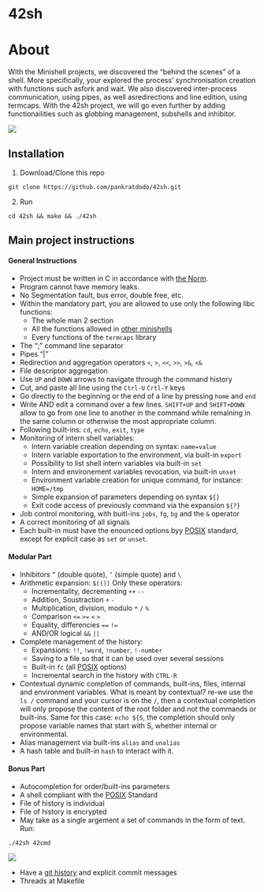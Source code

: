 # 42sh

# About
With the Minishell projects, we discovered the “behind the scenes” of a shell. More specifically, your explored the process’ synchronisation creation with functions such asfork and wait. We also discovered inter-process communication, using pipes, as well asredirections and line edition, using termcaps.
With the 42sh project, we will go even further by adding functionailities such as globbing management, subshells and inhibitor.

![](42sh_screen.gif)
## Installation
1. Download/Clone this repo
```
git clone https://github.com/pankratdodo/42sh.git
```
2. Run
```
cd 42sh && make && ./42sh
```

## Main project instructions
#### General Instructions

- Project must be written in C in accordance with [the Norm](https://github.com/R4meau/minishell/blob/master/norme.en.pdf).
- Program cannot have memory leaks.
- No Segmentation fault, bus error, double free, etc.
- Within the mandatory part, you are allowed to use only the following libc functions:
    - The whole man 2 section
    - All the functions allowed in [other minishells](https://github.com/pankratdodo/21sh)
    - Every functions of the `termcaps` library
- The “;” command line separator
- Pipes “|”
- Redirection and aggregation operators `<`, `>`, `<<`, `>>`, `>&`, `<&`
- File descriptor aggregation
- Use `UP` and `DOWN` arrows to navigate through the command history
- Cut, and paste all line using the `Ctrl-U` `Crtl-Y` keys
- Go directly to the beginning or the end of a line by pressing `home` and `end`
- Write AND edit a command over a few lines. `SHIFT+UP` and `SHIFT+DOWN` allow to go from one line to another in the command while remaining in the same column or otherwise the most appropriate column.
- Following built-ins: `cd`, `echo`, `exit`, `type`
- Monitoring of intern shell variables:
    - Intern variable creation depending on syntax: `name=value`
    - Intern variable exportation to the environment, via built-in `export`
    - Possibility to list shell intern variables via built-in `set`
    - Intern and environement variables revocation, via built-in `unset`
    - Environment variable creation for unique command, for instance: `HOME=/tmp`
    - Simple expansion of parameters depending on syntax `${}`
    - Exit code access of previously command via the expansion `${?}`
- Job control monitoring, with buitl-ins `jobs`, `fg`, `bg` and the `&` operator
- A correct monitoring of all signals
- Each built-in must have the enounced options byy [POSIX](https://pubs.opengroup.org/onlinepubs/9699919799/utilities/V3_chap02.html) standard, except for explicit case as `set` or `unset`.

#### Modular Part

- Inhibitors `”` (double quote), `’` (simple quote) and `\`
- Arithmetic expansion: `$(())` Only these operators:
    - Incrementality, decrementing `++` `--`
    - Addition, Soustraction `+` `-`
    - Multiplication, division, modulo `*` `/` `%`
    - Comparison `<=` `>=` `<` `>`
    - Equality, differencies `==` `!=`
    - AND/OR logical `&&` `||`
- Complete management of the history:
    - Expansions: `!!`, `!word`, `!number`, `!-number`
    - Saving to a file so that it can be used over several sessions
    - Built-in `fc` (all [POSIX](https://pubs.opengroup.org/onlinepubs/9699919799/utilities/V3_chap02.html) options)
    - Incremental search in the history with `CTRL-R`
- Contextual dynamic completion of commands, built-ins, files, internal and environment variables. What is meant by contextual? re-we use the `ls /` command and your cursor is on the `/`, then a contextual completion will only propose the content of the root folder and not the commands or built-ins. Same for this case:
`echo ${S`, the completion should only propose variable names that start with S, whether internal or environmental.
- Alias management via built-ins `alias` and `unalias`
- A hash table and built-in `hash` to interact with it.

#### Bonus Part

- Autocompletion for order/built-ins parameters
- A shell compliant with the [POSIX](https://pubs.opengroup.org/onlinepubs/9699919799/utilities/V3_chap02.html) Standard
- File of history is individual
- File of history is encrypted
- May take as a single argement a set of commands in the form of text. Run:
```
./42sh 42cmd
```
![](42cmd_screen.gif)
- Have a [git history](https://github.com/mbrellaV/42sh) and explicit commit messages
- Threads at Makefile
